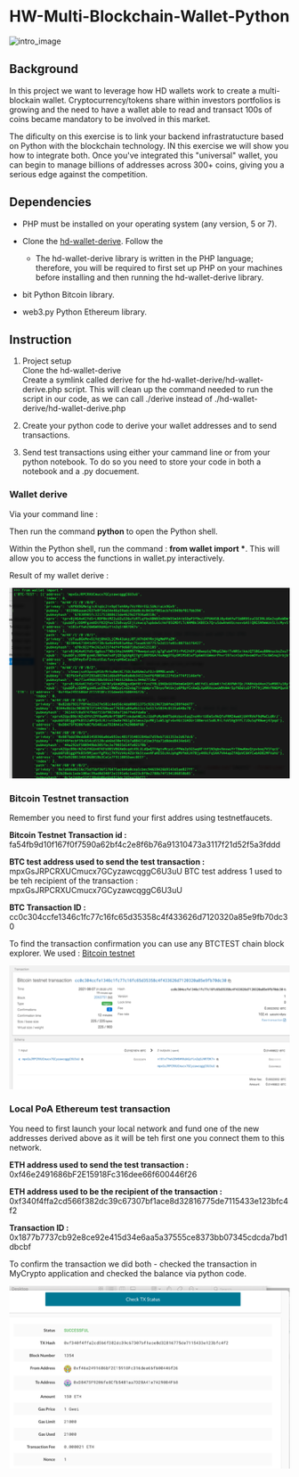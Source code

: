 # HW-Multi-Blockchain-Wallet-Python
![intro_image](./images/newtons-coin-cradle.jpg)

## Background
In this project we want to leverage how HD wallets work to create a multi-blockain wallet. Cryptocurrency/tokens share within investors portfolios is growing and the need to have a wallet able to read and transact 100s of coins became mandatory to be involved in this market. 

The dificulty on this exercise is to link your backend infrastratucture based on Python with the blockchain technology. IN this exercise we will show you how to integrate both. 
Once you've integrated this "universal" wallet, you can begin to manage billions of addresses across 300+ coins, giving
you a serious edge against the competition.

## Dependencies 
* PHP must be installed on your operating system (any version, 5 or 7).

* Clone the [hd-wallet-derive](https://github.com/dan-da/hd-wallet-derive). Follow the 
  * The hd-wallet-derive library is written in the PHP language; therefore, you will be required to first set up PHP on your machines before installing and then running the hd-wallet-derive library.

* bit Python Bitcoin library.

* web3.py Python Ethereum library.


## Instruction

1. Project setup<br>
Clone the hd-wallet-derive<br>
Create a symlink called derive for the hd-wallet-derive/hd-wallet-derive.php script. This will clean up the command needed to run the script in our code, as we can call ./derive instead of ./hd-wallet-derive/hd-wallet-derive.php<br>

1. Create your python code to derive your wallet addresses and to send transactions.

2. Send test transactions using either your cammand line or from your python notebook. To do so you need to store your code in both a notebook and a .py docuement.

### Wallet derive
Via your command line : 

Then run the command __python__ to open the Python shell.

Within the Python shell, run the command : __from wallet import *__. This will allow you to access the functions in wallet.py interactively.

Result of my wallet derive : 

![wallet_object](./images/wallet_terminal.png)


### Bitcoin Testnet transaction
Remember you need to first fund your first addres using testnetfaucets. 

 __Bitcoin Testnet Transaction id :__ <br>fa54fb9d10f167f0f7590a62bf4c2e8f6b76a91310473a3117f21d52f5a3fddd

__BTC test address used to send the test transaction :__<br> mpxGsJRPCRXUCmucx7GCyzawcqggC6U3uU
BTC test address 1 used to be teh recipient of the transaction : mpxGsJRPCRXUCmucx7GCyzawcqggC6U3uU

__BTC Transaction ID :__<br> cc0c304ccfe1346c1fc77c16fc65d35358c4f433626d7120320a85e9fb70dc30

To find the transaction confirmation you can use any BTCTEST chain block explorer. We used : [Bitcoin testnet](https://tbtc.bitaps.com/)

![BTCTEST_tx](./images/BTCTEST_tx.png)

 
### Local PoA Ethereum test transaction

You need to first launch your local network and fund one of the new addresses derived above as it will be teh first one you connect them to this network. 

__ETH address used to send the test 
transaction :__<br> 0xf46e2491686bF2E15918Fc316dee66f600446f26

__ETH address used to be the recipient of the transaction :__<br> 0xf340f4ffa2cd566f382dc39c67307bf1ace8d32816775de7115433e123bfc4f2

__Transaction ID :__<br> 0x1877b7737cb92e8ce92e415d34e6aa5a37555ce8373bb07345cdcda7bd1dbcbf

To confirm the transaction we did both - checked the transaction in MyCrypto application and checked the balance via python code. 

![ETH_tx](./images/ETH_tx.png)
